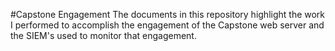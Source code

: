 #Capstone Engagement
The documents in this repository highlight the work I performed to accomplish the engagement of the 
Capstone web server and the SIEM's used to monitor that engagement.
